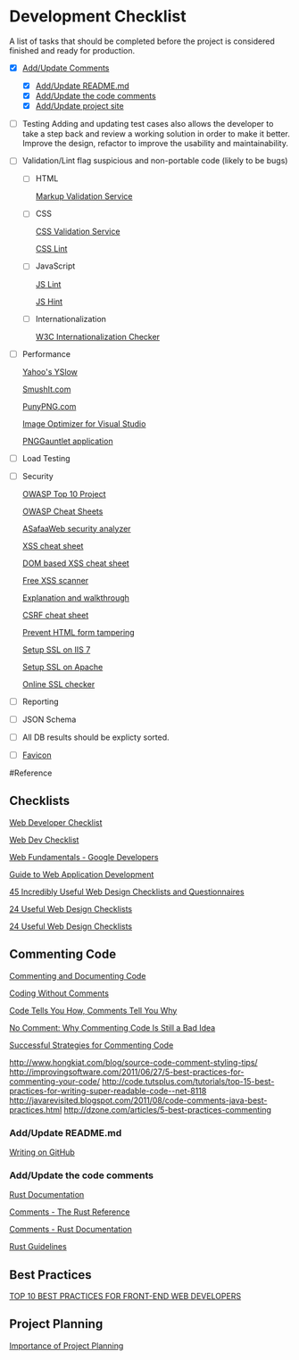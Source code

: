 # Development Checklist

A list of tasks that should be completed before the project is considered finished and ready for production.

  - [x] [Add/Update Comments](#CommentingCode)
    - [x] [Add/Update README.md](#AddUpdateREADME.md)
    - [x] [Add/Update the code comments](#AddUpdatethecodecomments)
    - [x] [Add/Update project site](//pages.github.com/#vanilla-step-1)
  - [ ] Testing
      Adding and updating test cases also allows the developer to take a step back and review a working solution in order to make it better.  Improve the design, refactor to improve the usability and maintainability.
  - [ ] Validation/Lint
    flag suspicious and non-portable code (likely to be bugs)
    - [ ] HTML

      [Markup Validation Service](//validator.w3.org/#validate_by_input+with_options)

    - [ ] CSS

      [CSS Validation Service](//jigsaw.w3.org/css-validator/#validate_by_input+with_options)

      [CSS Lint](http://csslint.net/)

    - [ ] JavaScript

      [JS Lint](http://jslint.org/)

      [JS Hint](http://jshint.com/)

    - [ ] Internationalization

      [W3C Internationalization Checker](//validator.w3.org/i18n-checker/#validate-by-upload+)

  - [ ] Performance

    [Yahoo's YSlow](http://yslow.org/)

    [SmushIt.com](http://www.imgopt.com)

    [PunyPNG.com](//punypng.com)

    [Image Optimizer for Visual Studio](//visualstudiogallery.msdn.microsoft.com/a56eddd3-d79b-48ac-8c8f-2db06ade77c3/)

    [PNGGauntlet application](http://pnggauntlet.com/)

  - [ ] Load Testing
  - [ ] Security

    [OWASP Top 10 Project](//www.owasp.org/index.php/Category:OWASP_Top_Ten_Project)

    [OWASP Cheat Sheets](//www.owasp.org/index.php/Cheat_Sheets)

    [ASafaaWeb security analyzer](//asafaweb.com/)

    [XSS cheat sheet](//www.owasp.org/index.php/XSS_(Cross_Site_Scripting)_Prevention_Cheat_Sheet)

    [DOM based XSS cheat sheet](//www.owasp.org/index.php/DOM_based_XSS_Prevention_Cheat_Sheet)

    [Free XSS scanner](//www.acunetix.com/cross-site-scripting/scanner/)

    [Explanation and walkthrough](//www.codinghorror.com/blog/2008/09/cross-site-request-forgeries-and-you.html)

    [CSRF cheat sheet](//www.owasp.org/index.php/Cross-Site_Request_Forgery_(CSRF)_Prevention_Cheat_Sheet)

    [Prevent HTML form tampering](http://advosys.ca/papers/web/60-form-tampering.html)

    [Setup SSL on IIS 7](//support.microsoft.com/kb/299875)

    [Setup SSL on Apache](//www.digicert.com/ssl-certificate-installation-apache.htm)

    [Online SSL checker](//certlogik.com/ssl-checker/)

  - [ ] Reporting
  - [ ] JSON Schema
  - [ ] All DB results should be explicty sorted.
  - [ ] [Favicon](//realfavicongenerator.net)

#Reference

## Checklists

  [Web Developer Checklist](//webdevchecklist.com/)

  [Web Dev Checklist](//trello.com/b/hkC4B6HA/web-dev-checklist)

  [Web Fundamentals - Google Developers](//developers.google.com/web/fundamentals/?hl=en)

  [Guide to Web Application Development](//www.comentum.com/guide-to-web-application-development.html)

  [45 Incredibly Useful Web Design Checklists and Questionnaires](//www.smashingmagazine.com/2009/06/45-incredibly-useful-web-design-checklists-and-questionnaires/)

  [24 Useful Web Design Checklists](//www.yoarts.com/web-design-checklists/)

  [24 Useful Web Design Checklists](//www2.cdc.gov/cdcup/library/practices_guides/CDC_UP_Project_Close-Out_Practices_Guide.pdf)

## Commenting Code

  [Commenting and Documenting Code](//rusticcoder.github.io/archives/commenting-and-documenting-code.html)

  [Coding Without Comments](//blog.codinghorror.com/coding-without-comments/)

  [Code Tells You How, Comments Tell You Why](//blog.codinghorror.com/code-tells-you-how-comments-tell-you-why/)

  [No Comment: Why Commenting Code Is Still a Bad Idea](//visualstudiomagazine.com/articles/2013/07/26/why-commenting-code-is-still-bad.aspx)

  [Successful Strategies for Commenting Code](//www.particletree.com/features/successful-strategies-for-commenting-code/)

  http://www.hongkiat.com/blog/source-code-comment-styling-tips/
  http://improvingsoftware.com/2011/06/27/5-best-practices-for-commenting-your-code/
  http://code.tutsplus.com/tutorials/top-15-best-practices-for-writing-super-readable-code--net-8118
  http://javarevisited.blogspot.com/2011/08/code-comments-java-best-practices.html
  http://dzone.com/articles/5-best-practices-commenting

### Add/Update README.md

  [Writing on GitHub](//help.github.com/categories/writing-on-github/)

### Add/Update the code comments

  [Rust Documentation](//doc.rust-lang.org/book/documentation.html)

  [Comments - The Rust Reference](//doc.rust-lang.org/reference.html#comments)

  [Comments - Rust Documentation](//doc.rust-lang.org/book/comments.html)

  [Rust Guidelines](//aturon.github.io/style/whitespace.html)

## Best Practices

  [TOP 10 BEST PRACTICES FOR FRONT-END WEB DEVELOPERS](//www.catswhocode.com/blog/top-10-best-practices-for-front-end-web-developers)

## Project Planning

  [Importance of Project Planning](//academicsuccess.interactivityfoundationwiki.wikispaces.net/Importance+of+Project+Planning)
